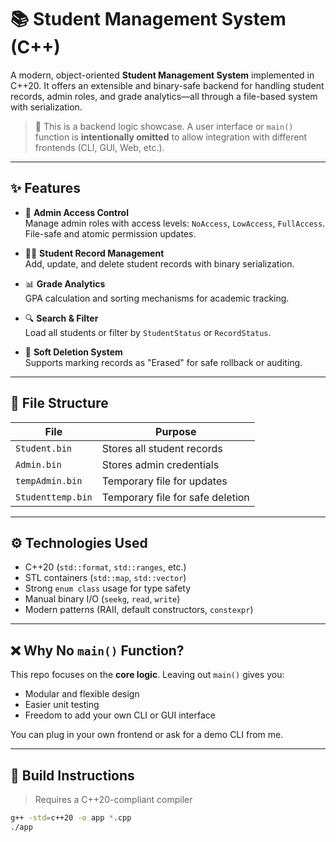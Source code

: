 # 📚 Student Management System (C++)

A modern, object-oriented **Student Management System** implemented in C++20. It offers an extensible and binary-safe backend for handling student records, admin roles, and grade analytics—all through a file-based system with serialization.

> 🧠 This is a backend logic showcase. A user interface or `main()` function is **intentionally omitted** to allow integration with different frontends (CLI, GUI, Web, etc.).

---

## ✨ Features

- 🔐 **Admin Access Control**  
  Manage admin roles with access levels: `NoAccess`, `LowAccess`, `FullAccess`. File-safe and atomic permission updates.

- 🧑‍🎓 **Student Record Management**  
  Add, update, and delete student records with binary serialization.

- 📊 **Grade Analytics**  
  GPA calculation and sorting mechanisms for academic tracking.

- 🔍 **Search & Filter**  
  Load all students or filter by `StudentStatus` or `RecordStatus`.

- 🧹 **Soft Deletion System**  
  Supports marking records as "Erased" for safe rollback or auditing.

---

## 📂 File Structure

| File               | Purpose                          |
|--------------------|----------------------------------|
| `Student.bin`      | Stores all student records       |
| `Admin.bin`        | Stores admin credentials         |
| `tempAdmin.bin`    | Temporary file for updates       |
| `Studenttemp.bin`  | Temporary file for safe deletion |

---

## ⚙️ Technologies Used

- C++20 (`std::format`, `std::ranges`, etc.)
- STL containers (`std::map`, `std::vector`)
- Strong `enum class` usage for type safety
- Manual binary I/O (`seekg`, `read`, `write`)
- Modern patterns (RAII, default constructors, `constexpr`)

---

## ❌ Why No `main()` Function?

This repo focuses on the **core logic**. Leaving out `main()` gives you:
- Modular and flexible design
- Easier unit testing
- Freedom to add your own CLI or GUI interface

You can plug in your own frontend or ask for a demo CLI from me.

---

## 🔧 Build Instructions

> Requires a C++20-compliant compiler

```bash
g++ -std=c++20 -o app *.cpp
./app

